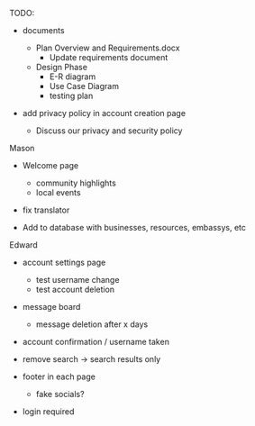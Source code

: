 TODO:

- documents
  -  Plan Overview and Requirements.docx
      -  Update requirements document
    -  Design Phase
        - E-R diagram
        - Use Case Diagram
        - testing plan


- add privacy policy in account creation page
    - Discuss our privacy and security policy

Mason
- Welcome page
    - community highlights
    - local events
 
- fix translator


      
- Add to database with businesses, resources, embassys, etc


Edward 

- account settings page
    - test username change
    - test account deletion
  

- message board
    - message deletion after x days
 
- account confirmation / username taken

- remove search -> search results only

- footer in each page
    - fake socials?

- login required 

